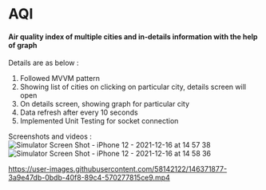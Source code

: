 # AQI

#### Air quality index of multiple cities and in-details information with the help of graph

Details are as below :

1. Followed MVVM pattern
2. Showing list of cities on clicking on particular city, details screen will open 
3. On details screen, showing graph for particular city 
4. Data refresh after every 10 seconds
5. Implemented Unit Testing for socket connection

Screenshots and videos : 
![Simulator Screen Shot - iPhone 12 - 2021-12-16 at 14 57 38](https://user-images.githubusercontent.com/58142122/146370111-39aea389-db61-444f-bef3-b4c477a59379.png)
![Simulator Screen Shot - iPhone 12 - 2021-12-16 at 14 58 36](https://user-images.githubusercontent.com/58142122/146370185-7b8fb2a1-f406-4e14-9d6c-e346b3a739b9.png)





https://user-images.githubusercontent.com/58142122/146371877-3a9e47db-0bdb-40f8-89c4-570277815ce9.mp4

